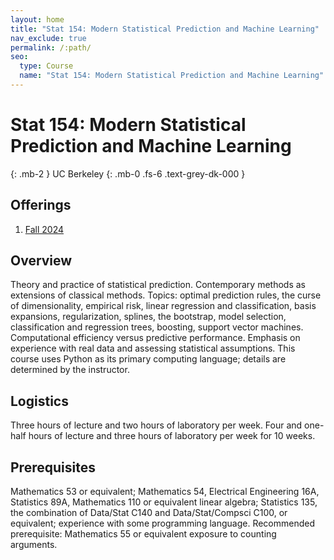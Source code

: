 ```yaml
---
layout: home
title: "Stat 154: Modern Statistical Prediction and Machine Learning"
nav_exclude: true
permalink: /:path/
seo:
  type: Course
  name: "Stat 154: Modern Statistical Prediction and Machine Learning"
---
```


# Stat 154: Modern Statistical Prediction and Machine Learning
{: .mb-2 }
UC Berkeley
{: .mb-0 .fs-6 .text-grey-dk-000 }



## Offerings

1. [Fall 2024](fall-2024)


## Overview

Theory and practice of statistical prediction. Contemporary methods as extensions of classical methods. Topics: optimal prediction rules, the curse of dimensionality, empirical risk, linear regression and classification, basis expansions, regularization, splines, the bootstrap, model selection, classification and regression trees, boosting, support vector machines. Computational efficiency versus predictive performance. Emphasis on experience with real data and assessing statistical assumptions. This course uses Python as its primary computing language; details are determined by the instructor.

## Logistics

Three hours of lecture and two hours of laboratory per week. Four and one-half hours of lecture and three hours of laboratory per week for 10 weeks. 

## Prerequisites

Mathematics 53 or equivalent; Mathematics 54, Electrical Engineering 16A, Statistics 89A, Mathematics 110 or equivalent linear algebra; Statistics 135, the combination of Data/Stat C140 and Data/Stat/Compsci C100, or equivalent; experience with some programming language. Recommended prerequisite: Mathematics 55 or equivalent exposure to counting arguments.
